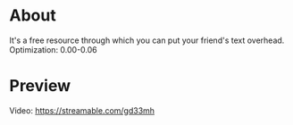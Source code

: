 # About
It's a free resource through which you can put your friend's text overhead.
Optimization: 0.00-0.06

# Preview
Video: https://streamable.com/gd33mh
